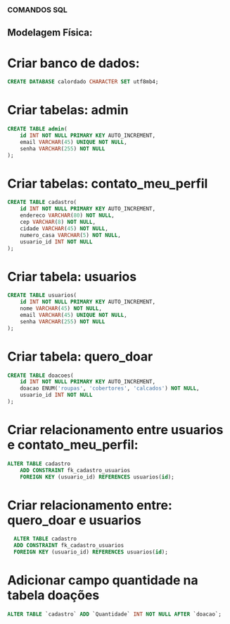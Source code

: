 ### COMANDOS SQL 

## Modelagem Física:

# Criar banco de dados:

``` sql
CREATE DATABASE calordado CHARACTER SET utf8mb4;

```

# Criar tabelas: admin

``` SQL
CREATE TABLE admin(
    id INT NOT NULL PRIMARY KEY AUTO_INCREMENT,
    email VARCHAR(45) UNIQUE NOT NULL,
    senha VARCHAR(255) NOT NULL
);
```

# Criar tabelas: contato_meu_perfil

``` SQL
CREATE TABLE cadastro(
    id INT NOT NULL PRIMARY KEY AUTO_INCREMENT,
    endereco VARCHAR(80) NOT NULL,
    cep VARCHAR(8) NOT NULL,
    cidade VARCHAR(45) NOT NULL,
    numero_casa VARCHAR(5) NOT NULL,
    usuario_id INT NOT NULL
);
```

# Criar tabela: usuarios

``` SQL
CREATE TABLE usuarios(
    id INT NOT NULL PRIMARY KEY AUTO_INCREMENT,
    nome VARCHAR(45) NOT NULL,
    email VARCHAR(45) UNIQUE NOT NULL,
    senha VARCHAR(255) NOT NULL
);
```
# Criar tabela: quero_doar 

``` SQL
CREATE TABLE doacoes(
    id INT NOT NULL PRIMARY KEY AUTO_INCREMENT,
    doacao ENUM('roupas', 'cobertores', 'calcados') NOT NULL,
    usuario_id INT NOT NULL
);
```
# Criar relacionamento entre usuarios e contato_meu_perfil:

``` SQL
ALTER TABLE cadastro
    ADD CONSTRAINT fk_cadastro_usuarios
    FOREIGN KEY (usuario_id) REFERENCES usuarios(id);
```

# Criar relacionamento entre: quero_doar e usuarios

``` SQL
  ALTER TABLE cadastro
  ADD CONSTRAINT fk_cadastro_usuarios
  FOREIGN KEY (usuario_id) REFERENCES usuarios(id);
```

# Adicionar campo quantidade na tabela doações

``` sql
ALTER TABLE `cadastro` ADD `Quantidade` INT NOT NULL AFTER `doacao`;
```